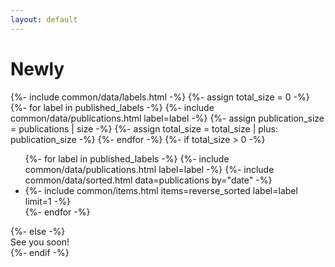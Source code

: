 ```yaml
---
layout: default
---
```

<div class="home-area">
    <h1>Newly</h1>
    {%- include common/data/labels.html -%}
    {%- assign total_size = 0 -%}
    {%- for label in published_labels -%}
        {%- include common/data/publications.html label=label -%}
        {%- assign publication_size = publications | size -%}
        {%- assign total_size = total_size | plus: publication_size -%}
    {%- endfor -%}
    {%- if total_size > 0 -%}
        <ul class="home-items">
        {%- for label in published_labels -%}
            {%- include common/data/publications.html label=label -%}
            {%- include common/data/sorted.html data=publications by="date" -%}
            <li class="home-item">
                {%- include common/items.html items=reverse_sorted label=label limit=1 -%}
            </li>
            {%- endfor -%}
        </ul>
    {%- else -%}
        <div class="home-empty">
            See you soon!
        </div>
    {%- endif -%}
</div>